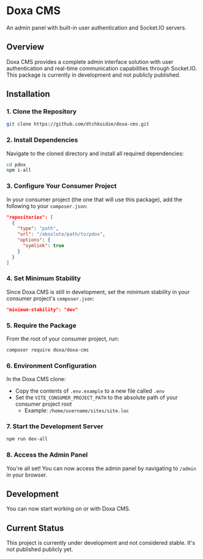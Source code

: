 # Doxa CMS

An admin panel with built-in user authentication and Socket.IO servers.

## Overview

Doxa CMS provides a complete admin interface solution with user authentication and real-time communication capabilities through Socket.IO. This package is currently in development and not publicly published.

## Installation

### 1. Clone the Repository

```bash
git clone https://github.com/dtchkoidze/doxa-cms.git
```

### 2. Install Dependencies

Navigate to the cloned directory and install all required dependencies:

```bash
cd pdox
npm i-all
```

### 3. Configure Your Consumer Project

In your consumer project (the one that will use this package), add the following to your `composer.json`:

```json
"repositories": [
  {
    "type": "path",
    "url": "/absolute/path/to/pdox",
    "options": {
      "symlink": true
    }
  }
]
```

### 4. Set Minimum Stability

Since Doxa CMS is still in development, set the minimum stability in your consumer project's `composer.json`:

```json
"minimum-stability": "dev"
```

### 5. Require the Package

From the root of your consumer project, run:

```bash
composer require doxa/doxa-cms
```

### 6. Environment Configuration

In the Doxa CMS clone:
- Copy the contents of `.env.example` to a new file called `.env`
- Set the `VITE_CONSUMER_PROJECT_PATH` to the absolute path of your consumer project root
  - Example: `/home/username/sites/site.loc`

### 7. Start the Development Server

```bash
npm run dev-all
```

### 8. Access the Admin Panel

You're all set! You can now access the admin panel by navigating to `/admin` in your browser.

## Development

You can now start working on or with Doxa CMS.

## Current Status

This project is currently under development and not considered stable. It's not published publicly yet.